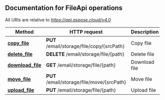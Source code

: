 ## Documentation for FileApi operations

All URIs are relative to *https://api.aspose.cloud/v4.0*

Method | HTTP request | Description
------------- | ------------- | -------------
[**copy_file**](FileApi.md#copy_file)| **PUT** /email/storage/file/copy/{srcPath}| Copy file
[**delete_file**](FileApi.md#delete_file)| **DELETE** /email/storage/file/{path}| Delete file
[**download_file**](FileApi.md#download_file)| **GET** /email/storage/file/{path}| Download file
[**move_file**](FileApi.md#move_file)| **PUT** /email/storage/file/move/{srcPath}| Move file
[**upload_file**](FileApi.md#upload_file)| **PUT** /email/storage/file/{path}| Upload file

